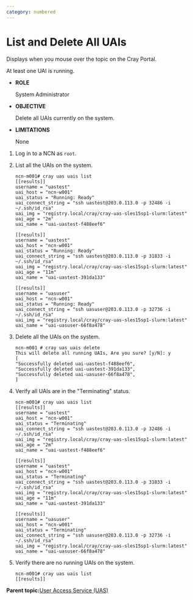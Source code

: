 ```yaml
---
category: numbered
---
```


# List and Delete All UAIs

Displays when you mouse over the topic on the Cray Portal.

At least one UAI is running.

-   **ROLE**

    System Administrator

-   **OBJECTIVE**

    Delete all UAIs currently on the system.

-   **LIMITATIONS**

    None


1.  Log in to a NCN as `root`.

2.  List all the UAIs on the system.

    ```screen
    ncn-m001# cray uas uais list
    [[results]]
    username = "uastest"
    uai_host = "ncn-w001"
    uai_status = "Running: Ready"
    uai_connect_string = "ssh uastest@203.0.113.0 -p 32486 -i ~/.ssh/id_rsa"
    uai_img = "registry.local/cray/cray-uas-sles15sp1-slurm:latest"
    uai_age = "2m"
    uai_name = "uai-uastest-f488eef6"
    
    [[results]]
    username = "uastest"
    uai_host = "ncn-w001"
    uai_status = "Running: Ready"
    uai_connect_string = "ssh uastest@203.0.113.0 -p 31833 -i ~/.ssh/id_rsa"
    uai_img = "registry.local/cray/cray-uas-sles15sp1-slurm:latest"
    uai_age = "11m"
    uai_name = "uai-uastest-391da133" 
    
    [[results]]
    username = "uasuser"
    uai_host = "ncn-w001"
    uai_status = "Running: Ready"
    uai_connect_string = "ssh uasuser@203.0.113.0 -p 32736 -i ~/.ssh/id_rsa"
    uai_img = "registry.local/cray/cray-uas-sles15sp1-slurm:latest"
    uai_name = "uai-uasuser-66f8a478"
    ```

3.  Delete all the UAIs on the system.

    ```screen
    ncn-m001 # cray uas uais delete
    This will delete all running UAIs, Are you sure? [y/N]: y
    [
    "Successfully deleted uai-uastest-f488eef6",
    "Successfully deleted uai-uastest-391da133",
    "Successfully deleted uai-uasuser-66f8a478",
    ]
    ```

4.  Verify all UAIs are in the "Terminating" status.

    ```screen
    ncn-m001# cray uas uais list
    [[results]]
    username = "uastest"
    uai_host = "ncn-w001"
    uai_status = "Terminating"
    uai_connect_string = "ssh uastest@203.0.113.0 -p 32486 -i ~/.ssh/id_rsa"
    uai_img = "registry.local/cray/cray-uas-sles15sp1-slurm:latest"
    uai_age = "2m"
    uai_name = "uai-uastest-f488eef6"
    
    [[results]]
    username = "uastest"
    uai_host = "ncn-w001"
    uai_status = "Terminating"
    uai_connect_string = "ssh uastest@203.0.113.0 -p 31833 -i ~/.ssh/id_rsa"
    uai_img = "registry.local/cray/cray-uas-sles15sp1-slurm:latest"
    uai_age = "11m"
    uai_name = "uai-uastest-391da133" 
    
    [[results]]
    username = "uasuser"
    uai_host = "ncn-w001"
    uai_status = "Terminating"
    uai_connect_string = "ssh uasuser@203.0.113.0 -p 32736 -i ~/.ssh/id_rsa"
    uai_img = "registry.local/cray/cray-uas-sles15sp1-slurm:latest"
    uai_name = "uai-uasuser-66f8a478"
    ```

5.  Verify there are no running UAIs on the system.

    ```screen
    ncn-m001# cray uas uais list
    [[results]]
    ```


**Parent topic:**[User Access Service \(UAS\)](User_Access_Service_UAS.md)

